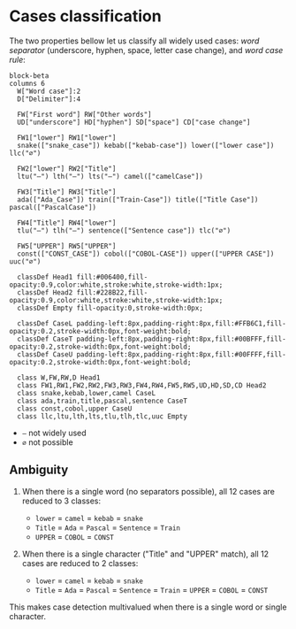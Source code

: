 # Cases classification

The two properties bellow let us classify all widely used cases: *word separator* (underscore, hyphen, space, letter case change), and *word case rule*:

```mermaid
block-beta
columns 6
  W["Word case"]:2
  D["Delimiter"]:4
  
  FW["First word"] RW["Other words"]
  UD["underscore"] HD["hyphen"] SD["space"] CD["case change"]
  
  FW1["lower"] RW1["lower"]
  snake(["snake_case"]) kebab(["kebab-case"]) lower(["lower case"]) llc("∅")
  
  FW2["lower"] RW2["Title"]
  ltu("—") lth("—") lts("—") camel(["camelCase"])
  
  FW3["Title"] RW3["Title"]
  ada(["Ada_Case"]) train(["Train-Case"]) title(["Title Case"]) pascal(["PascalCase"])
  
  FW4["Title"] RW4["lower"]
  tlu("—") tlh("—") sentence(["Sentence case"]) tlc("∅")
  
  FW5["UPPER"] RW5["UPPER"]
  const(["CONST_CASE"]) cobol(["COBOL-CASE"]) upper(["UPPER CASE"]) uuc("∅")
  
  classDef Head1 fill:#006400,fill-opacity:0.9,color:white,stroke:white,stroke-width:1px;
  classDef Head2 fill:#228B22,fill-opacity:0.9,color:white,stroke:white,stroke-width:1px;
  classDef Empty fill-opacity:0,stroke-width:0px;
  
  classDef CaseL padding-left:8px,padding-right:8px,fill:#FFB6C1,fill-opacity:0.2,stroke-width:0px,font-weight:bold;
  classDef CaseT padding-left:8px,padding-right:8px,fill:#00BFFF,fill-opacity:0.2,stroke-width:0px,font-weight:bold;
  classDef CaseU padding-left:8px,padding-right:8px,fill:#00FFFF,fill-opacity:0.2,stroke-width:0px,font-weight:bold;
  
  class W,FW,RW,D Head1
  class FW1,RW1,FW2,RW2,FW3,RW3,FW4,RW4,FW5,RW5,UD,HD,SD,CD Head2
  class snake,kebab,lower,camel CaseL
  class ada,train,title,pascal,sentence CaseT
  class const,cobol,upper CaseU
  class llc,ltu,lth,lts,tlu,tlh,tlc,uuc Empty
```

* `—` not widely used
* `∅` not possible

## Ambiguity

1. When there is a single word (no separators possible), all 12 cases are reduced to 3 classes:
   * `lower` = `camel` = `kebab` = `snake`
   * `Title` = `Ada` = `Pascal` = `Sentence` = `Train`
   * `UPPER` = `COBOL` = `CONST`

2. When there is a single character ("Title" and "UPPER" match), all 12 cases are reduced to 2 classes:
   * `lower` = `camel` = `kebab` = `snake`
   * `Title` = `Ada` = `Pascal` = `Sentence` = `Train` = `UPPER` = `COBOL` = `CONST`

This makes case detection multivalued when there is a single word or single character.
